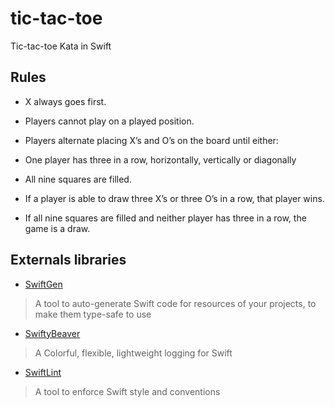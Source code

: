 # tic-tac-toe
Tic-tac-toe Kata in Swift

## Rules

- X always goes first.

- Players cannot play on a played position.

- Players alternate placing X’s and O’s on the board until either:

- One player has three in a row, horizontally, vertically or diagonally

- All nine squares are filled.

- If a player is able to draw three X’s or three O’s in a row, that player wins.

- If all nine squares are filled and neither player has three in a row, the game is a draw.

## Externals libraries

- [SwiftGen](https://github.com/SwiftGen/SwiftGen)

>A tool to auto-generate Swift code for resources of your projects, to make them type-safe to use

- [SwiftyBeaver](https://github.com/SwiftyBeaver/SwiftyBeaver) 

>A Colorful, flexible, lightweight logging for Swift

- [SwiftLint](https://github.com/realm/SwiftLint) 

>A tool to enforce Swift style and conventions
